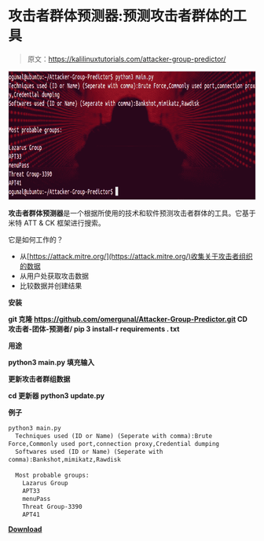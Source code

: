 # 攻击者群体预测器:预测攻击者群体的工具

> 原文：<https://kalilinuxtutorials.com/attacker-group-predictor/>

[![Attacker-Group-Predictor : Tool To Predict Attacker Groups](img/c311aaeadf9354fc40452cdccb5a2833.png "Attacker-Group-Predictor : Tool To Predict Attacker Groups")](https://1.bp.blogspot.com/-5o0yusvuiII/XvZP-6-88NI/AAAAAAAAGug/Mvtcqi82WsgCc-ddc_lMT6Inh0yAtfQOQCLcBGAsYHQ/s1600/Screenhot%25281%2529.png)

**攻击者群体预测器**是一个根据所使用的技术和软件预测攻击者群体的工具。它基于米特 ATT & CK 框架进行搜索。

它是如何工作的？

*   从[https://attack.mitre.org/](https://attack.mitre.org/)收集关于攻击者组织的数据
*   从用户处获取攻击数据
*   比较数据并创建结果

**安装**

**git 克隆 https://github.com/omergunal/Attacker-Group-Predictor.git
CD 攻击者-团体-预测者/
pip 3 install-r requirements . txt**

**用途**

**python3 main.py
填充输入**

**更新攻击者群组数据**

**cd 更新器
python3 update.py**

**例子**

```
python3 main.py
  Techniques used (ID or Name) (Seperate with comma):Brute Force,Commonly used port,connection proxy,Credential dumping
  Softwares used (ID or Name) (Seperate with comma):Bankshot,mimikatz,Rawdisk

  Most probable groups:
    Lazarus Group
    APT33
    menuPass
    Threat Group-3390
    APT41 
```

[**Download**](https://github.com/omergunal/Attacker-Group-Predictor)
